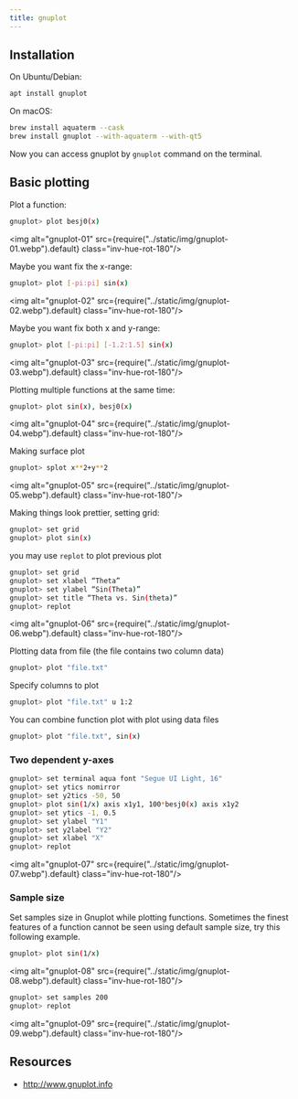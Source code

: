 ```yaml
---
title: gnuplot
---
```


## Installation

On Ubuntu/Debian:
```bash
apt install gnuplot
```

On macOS:
```bash
brew install aquaterm --cask
brew install gnuplot --with-aquaterm --with-qt5
```

Now you can access gnuplot by `gnuplot` command on the terminal.

## Basic plotting

Plot a function:
```bash
gnuplot> plot besj0(x)
```

<img alt="gnuplot-01" src={require("../static/img/gnuplot-01.webp").default} class="inv-hue-rot-180"/>

Maybe you want fix the x-range:
```bash
gnuplot> plot [-pi:pi] sin(x)
```

<img alt="gnuplot-02" src={require("../static/img/gnuplot-02.webp").default} class="inv-hue-rot-180"/>

Maybe you want fix both x and y-range:
```bash
gnuplot> plot [-pi:pi] [-1.2:1.5] sin(x)
```

<img alt="gnuplot-03" src={require("../static/img/gnuplot-03.webp").default} class="inv-hue-rot-180"/>

Plotting multiple functions at the same time:
```bash
gnuplot> plot sin(x), besj0(x)
```

<img alt="gnuplot-04" src={require("../static/img/gnuplot-04.webp").default} class="inv-hue-rot-180"/>

Making surface plot
```bash
gnuplot> splot x**2+y**2
```

<img alt="gnuplot-05" src={require("../static/img/gnuplot-05.webp").default} class="inv-hue-rot-180"/>

Making things look prettier, setting grid:
```bash
gnuplot> set grid
gnuplot> plot sin(x)
```

you may use `replot` to plot previous plot
```bash
gnuplot> set grid
gnuplot> set xlabel “Theta”
gnuplot> set ylabel “Sin(Theta)”
gnuplot> set title “Theta vs. Sin(theta)”
gnuplot> replot
```

<img alt="gnuplot-06" src={require("../static/img/gnuplot-06.webp").default} class="inv-hue-rot-180"/>

Plotting data from file (the file contains two column data)
```bash
gnuplot> plot "file.txt"
```

Specify columns to plot
```bash
gnuplot> plot "file.txt" u 1:2
```

You can combine function plot with plot using data files
```bash
gnuplot> plot "file.txt", sin(x)
```

### Two dependent y-axes
```bash
gnuplot> set terminal aqua font "Segue UI Light, 16"
gnuplot> set ytics nomirror
gnuplot> set y2tics -50, 50
gnuplot> plot sin(1/x) axis x1y1, 100*besj0(x) axis x1y2
gnuplot> set ytics -1, 0.5
gnuplot> set ylabel "Y1"
gnuplot> set y2label "Y2"
gnuplot> set xlabel "X"
gnuplot> replot
```

<img alt="gnuplot-07" src={require("../static/img/gnuplot-07.webp").default} class="inv-hue-rot-180"/>

### Sample size
Set samples size in Gnuplot while plotting functions. Sometimes the finest
features of a function cannot be seen using default sample size, try this
following example.

```bash
gnuplot> plot sin(1/x)
```

<img alt="gnuplot-08" src={require("../static/img/gnuplot-08.webp").default} class="inv-hue-rot-180"/>

```bash
gnuplot> set samples 200
gnuplot> replot
```

<img alt="gnuplot-09" src={require("../static/img/gnuplot-09.webp").default} class="inv-hue-rot-180"/>

## Resources
- http://www.gnuplot.info
